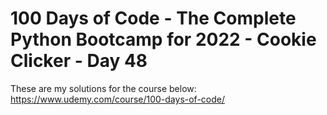 # 100 Days of Code - The Complete Python Bootcamp for 2022 - Cookie Clicker - Day 48

These are my solutions for the course below:<br>
https://www.udemy.com/course/100-days-of-code/<br>